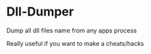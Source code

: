 # Dll-Dumper
Dump all dll files name from any apps process

Really useful if you want to make a cheats/hacks 
